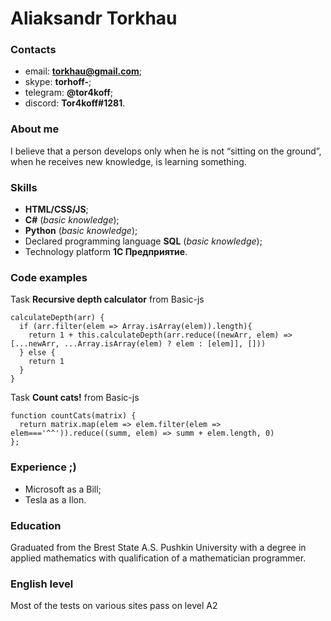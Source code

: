 # Aliaksandr Torkhau

### Contacts

* email: **torkhau@gmail.com**;
* skype: **torhoff-**;
* telegram: **@tor4koff**;
* discord: **Tor4koff#1281**.  

### About me
I believe that a person develops only when he is not “sitting on the ground”, when he receives new knowledge, is learning something.  

### Skills
* **HTML/CSS/JS**;
* **C#** (*basic knowledge*);
* **Python** (*basic knowledge*);
* Declared programming language **SQL** (*basic knowledge*);
* Technology platform **1С Предприятие**.  

### Code examples
Task **Recursive depth calculator** from Basic-js
```
calculateDepth(arr) {
  if (arr.filter(elem => Array.isArray(elem)).length){
    return 1 + this.calculateDepth(arr.reduce((newArr, elem) => [...newArr, ...Array.isArray(elem) ? elem : [elem]], []))
  } else {
    return 1
  }
}
```
Task **Count cats!** from Basic-js
```
function countCats(matrix) {
  return matrix.map(elem => elem.filter(elem => elem==='^^')).reduce((summ, elem) => summ + elem.length, 0)
};
```  
### Experience ;)
* Microsoft as a Bill;
* Tesla as a Ilon.  

### Education
Graduated from the Brest State A.S. Pushkin University with a degree in applied mathematics with qualification of a mathematician programmer.  

### English level
Most of the tests on various sites pass on level A2